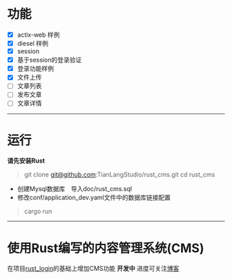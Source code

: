 # 功能
- [x]  actix-web 样例
- [x]  diesel 样例 
- [x]  session 
- [x]  基于session的登录验证  
- [x]  登录功能样例　 
- [x]   文件上传　　
- [ ]   文章列表   
- [ ]   发布文章　 
- [ ]   文章详情　　
---  

# 运行 
**请先安装Rust**  

> git clone git@github.com:TianLangStudio/rust_cms.git 
> cd rust_cms 
- 创建Mysql数据库　导入doc/rust_cms.sql  
- 修改conf/application_dev.yaml文件中的数据库链接配置　
> cargo run
---  

# 使用Rust编写的内容管理系统(CMS)
在项目[rust_login](https://github.com/TianLangStudio/rust_login)的基础上增加CMS功能 
**开发中** 进度可关注[博客](https://blog.csdn.net/tianlangstudio/article/details/106169242)  



